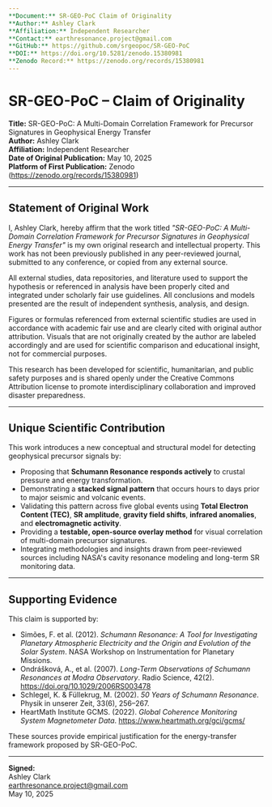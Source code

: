 ```yaml
---
**Document:** SR-GEO-PoC Claim of Originality
**Author:** Ashley Clark  
**Affiliation:** Independent Researcher  
**Contact:** earthresonance.project@gmail.com  
**GitHub:** https://github.com/srgeopoc/SR-GEO-PoC  
**DOI:** https://doi.org/10.5281/zenodo.15380981  
**Zenodo Record:** https://zenodo.org/records/15380981
---
```


# SR-GEO-PoC – Claim of Originality

**Title:** SR-GEO-PoC: A Multi-Domain Correlation Framework for Precursor Signatures in Geophysical Energy Transfer  
**Author:** Ashley Clark  
**Affiliation:** Independent Researcher  
**Date of Original Publication:** May 10, 2025  
**Platform of First Publication:** Zenodo (https://zenodo.org/records/15380981)

---

## Statement of Original Work

I, Ashley Clark, hereby affirm that the work titled *"SR-GEO-PoC: A Multi-Domain Correlation Framework for Precursor Signatures in Geophysical Energy Transfer"* is my own original research and intellectual property. This work has not been previously published in any peer-reviewed journal, submitted to any conference, or copied from any external source.

All external studies, data repositories, and literature used to support the hypothesis or referenced in analysis have been properly cited and integrated under scholarly fair use guidelines. All conclusions and models presented are the result of independent synthesis, analysis, and design.

Figures or formulas referenced from external scientific studies are used in accordance with academic fair use and are clearly cited with original author attribution. Visuals that are not originally created by the author are labeled accordingly and are used for scientific comparison and educational insight, not for commercial purposes.

This research has been developed for scientific, humanitarian, and public safety purposes and is shared openly under the Creative Commons Attribution license to promote interdisciplinary collaboration and improved disaster preparedness.

---

## Unique Scientific Contribution

This work introduces a new conceptual and structural model for detecting geophysical precursor signals by:

- Proposing that **Schumann Resonance responds actively** to crustal pressure and energy transformation.
- Demonstrating a **stacked signal pattern** that occurs hours to days prior to major seismic and volcanic events.
- Validating this pattern across five global events using **Total Electron Content (TEC)**, **SR amplitude**, **gravity field shifts**, **infrared anomalies**, and **electromagnetic activity**.
- Providing a **testable, open-source overlay method** for visual correlation of multi-domain precursor signatures.
- Integrating methodologies and insights drawn from peer-reviewed sources including NASA's cavity resonance modeling and long-term SR monitoring data.

---

## Supporting Evidence

This claim is supported by:
- Simões, F. et al. (2012). *Schumann Resonance: A Tool for Investigating Planetary Atmospheric Electricity and the Origin and Evolution of the Solar System*. NASA Workshop on Instrumentation for Planetary Missions.
- Ondrášková, A., et al. (2007). *Long-Term Observations of Schumann Resonances at Modra Observatory*. Radio Science, 42(2). https://doi.org/10.1029/2006RS003478
- Schlegel, K. & Füllekrug, M. (2002). *50 Years of Schumann Resonance*. Physik in unserer Zeit, 33(6), 256–267.
- HeartMath Institute GCMS. (2022). *Global Coherence Monitoring System Magnetometer Data*. https://www.heartmath.org/gci/gcms/

These sources provide empirical justification for the energy-transfer framework proposed by SR-GEO-PoC.

---

**Signed:**  
Ashley Clark  
earthresonance.project@gmail.com  
May 10, 2025